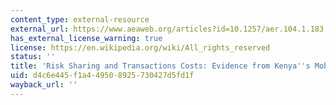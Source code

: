 ```yaml
---
content_type: external-resource
external_url: https://www.aeaweb.org/articles?id=10.1257/aer.104.1.183
has_external_license_warning: true
license: https://en.wikipedia.org/wiki/All_rights_reserved
status: ''
title: 'Risk Sharing and Transactions Costs: Evidence from Kenya''s Mobile Money Revolution'
uid: d4c6e445-f1a4-4950-8925-730427d5fd1f
wayback_url: ''
---
```

